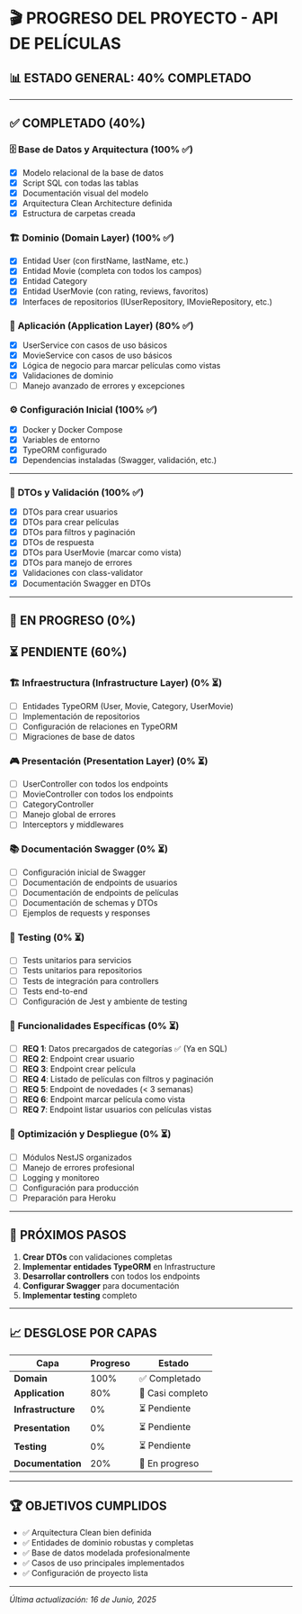 # 🎬 PROGRESO DEL PROYECTO - API DE PELÍCULAS

## 📊 ESTADO GENERAL: **40%** COMPLETADO

---

## ✅ **COMPLETADO** (40%)

### 🗄️ **Base de Datos y Arquitectura** (100% ✅)

- [x] Modelo relacional de la base de datos
- [x] Script SQL con todas las tablas
- [x] Documentación visual del modelo
- [x] Arquitectura Clean Architecture definida
- [x] Estructura de carpetas creada

### 🏗️ **Dominio (Domain Layer)** (100% ✅)

- [x] Entidad User (con firstName, lastName, etc.)
- [x] Entidad Movie (completa con todos los campos)
- [x] Entidad Category
- [x] Entidad UserMovie (con rating, reviews, favoritos)
- [x] Interfaces de repositorios (IUserRepository, IMovieRepository, etc.)

### 🧠 **Aplicación (Application Layer)** (80% ✅)

- [x] UserService con casos de uso básicos
- [x] MovieService con casos de uso básicos
- [x] Lógica de negocio para marcar películas como vistas
- [x] Validaciones de dominio
- [ ] Manejo avanzado de errores y excepciones

### ⚙️ **Configuración Inicial** (100% ✅)

- [x] Docker y Docker Compose
- [x] Variables de entorno
- [x] TypeORM configurado
- [x] Dependencias instaladas (Swagger, validación, etc.)

---

### 🎯 **DTOs y Validación** (100% ✅)

- [x] DTOs para crear usuarios
- [x] DTOs para crear películas
- [x] DTOs para filtros y paginación
- [x] DTOs de respuesta
- [x] DTOs para UserMovie (marcar como vista)
- [x] DTOs para manejo de errores
- [x] Validaciones con class-validator
- [x] Documentación Swagger en DTOs

---

## 🔄 **EN PROGRESO** (0%)

## ⏳ **PENDIENTE** (60%)

### 🏗️ **Infraestructura (Infrastructure Layer)** (0% ⏳)

- [ ] Entidades TypeORM (User, Movie, Category, UserMovie)
- [ ] Implementación de repositorios
- [ ] Configuración de relaciones en TypeORM
- [ ] Migraciones de base de datos

### 🎮 **Presentación (Presentation Layer)** (0% ⏳)

- [ ] UserController con todos los endpoints
- [ ] MovieController con todos los endpoints
- [ ] CategoryController
- [ ] Manejo global de errores
- [ ] Interceptors y middlewares

### 📚 **Documentación Swagger** (0% ⏳)

- [ ] Configuración inicial de Swagger
- [ ] Documentación de endpoints de usuarios
- [ ] Documentación de endpoints de películas
- [ ] Documentación de schemas y DTOs
- [ ] Ejemplos de requests y responses

### 🧪 **Testing** (0% ⏳)

- [ ] Tests unitarios para servicios
- [ ] Tests unitarios para repositorios
- [ ] Tests de integración para controllers
- [ ] Tests end-to-end
- [ ] Configuración de Jest y ambiente de testing

### 🚀 **Funcionalidades Específicas** (0% ⏳)

- [ ] **REQ 1**: Datos precargados de categorías ✅ (Ya en SQL)
- [ ] **REQ 2**: Endpoint crear usuario
- [ ] **REQ 3**: Endpoint crear película
- [ ] **REQ 4**: Listado de películas con filtros y paginación
- [ ] **REQ 5**: Endpoint de novedades (< 3 semanas)
- [ ] **REQ 6**: Endpoint marcar película como vista
- [ ] **REQ 7**: Endpoint listar usuarios con películas vistas

### 🔧 **Optimización y Despliegue** (0% ⏳)

- [ ] Módulos NestJS organizados
- [ ] Manejo de errores profesional
- [ ] Logging y monitoreo
- [ ] Configuración para producción
- [ ] Preparación para Heroku

---

## 🎯 **PRÓXIMOS PASOS**

1. **Crear DTOs** con validaciones completas
2. **Implementar entidades TypeORM** en Infrastructure
3. **Desarrollar controllers** con todos los endpoints
4. **Configurar Swagger** para documentación
5. **Implementar testing** completo

---

## 📈 **DESGLOSE POR CAPAS**

| Capa               | Progreso | Estado           |
| ------------------ | -------- | ---------------- |
| **Domain**         | 100%     | ✅ Completado    |
| **Application**    | 80%      | 🔄 Casi completo |
| **Infrastructure** | 0%       | ⏳ Pendiente     |
| **Presentation**   | 0%       | ⏳ Pendiente     |
| **Testing**        | 0%       | ⏳ Pendiente     |
| **Documentation**  | 20%      | 🔄 En progreso   |

---

## 🏆 **OBJETIVOS CUMPLIDOS**

- ✅ Arquitectura Clean bien definida
- ✅ Entidades de dominio robustas y completas
- ✅ Base de datos modelada profesionalmente
- ✅ Casos de uso principales implementados
- ✅ Configuración de proyecto lista

---

_Última actualización: 16 de Junio, 2025_
